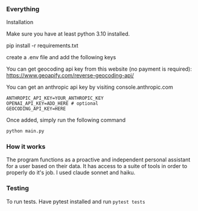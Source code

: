 ### Everything

Installation

Make sure you have at least python 3.10 installed.

pip install -r requirements.txt

create a .env file and add the following keys

You can get geocoding api key from this website (no payment is required): https://www.geoapify.com/reverse-geocoding-api/

You can get an anthropic api key by visiting console.anthropic.com

```
ANTHROPIC_API_KEY=YOUR_ANTHROPIC_KEY
OPENAI_API_KEY=ADD_HERE # optional
GEOCODING_API_KEY=HERE
```

Once added, simply run the following command
```zsh
python main.py
```


### How it works

The program functions as a proactive and independent personal assistant for a user based on their data. It has access to a suite of tools in order to properly do it's job. I used claude sonnet and haiku.


### Testing
To run tests. Have pytest installed and run `pytest tests`




